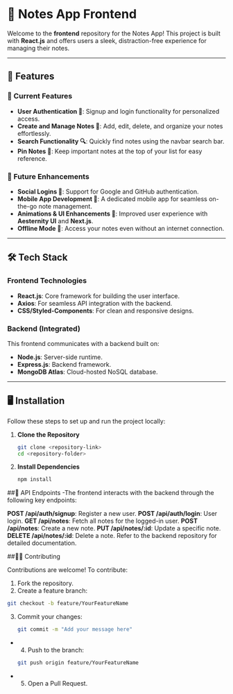 # 📓 Notes App Frontend  

Welcome to the **frontend** repository for the Notes App! This project is built with **React.js** and offers users a sleek, distraction-free experience for managing their notes.  

---

## 🚀 Features  

### 🌟 Current Features  
- **User Authentication 🔑**: Signup and login functionality for personalized access.  
- **Create and Manage Notes 📝**: Add, edit, delete, and organize your notes effortlessly.  
- **Search Functionality 🔍**: Quickly find notes using the navbar search bar.  
- **Pin Notes 📌**: Keep important notes at the top of your list for easy reference.  

### 🚧 Future Enhancements  
- **Social Logins 🔐**: Support for Google and GitHub authentication.  
- **Mobile App Development 📱**: A dedicated mobile app for seamless on-the-go note management.  
- **Animations & UI Enhancements 🎨**: Improved user experience with **Aesternity UI** and **Next.js**.  
- **Offline Mode 💾**: Access your notes even without an internet connection.  

---

## 🛠️ Tech Stack  

### Frontend Technologies  
- **React.js**: Core framework for building the user interface.  
- **Axios**: For seamless API integration with the backend.  
- **CSS/Styled-Components**: For clean and responsive designs.  

### Backend (Integrated)  
This frontend communicates with a backend built on:  
- **Node.js**: Server-side runtime.  
- **Express.js**: Backend framework.  
- **MongoDB Atlas**: Cloud-hosted NoSQL database.  

---

## 🖥️ Installation  

Follow these steps to set up and run the project locally:  

1. **Clone the Repository**  
   ```bash  
   git clone <repository-link>  
   cd <repository-folder>  

2. **Install Dependencies**
   ```bash
   npm install

##🔗 API Endpoints
-The frontend interacts with the backend through the following key endpoints:

**POST /api/auth/signup**: Register a new user.
**POST /api/auth/login**: User login.
**GET /api/notes**: Fetch all notes for the logged-in user.
**POST /api/notes**: Create a new note.
**PUT /api/notes/:id**: Update a specific note.
**DELETE /api/notes/:id**: Delete a note.
Refer to the backend repository for detailed documentation.


##👩‍💻 Contributing

Contributions are welcome! To contribute:

1. Fork the repository.
2. Create a feature branch:
  ```bash
  git checkout -b feature/YourFeatureName
```
3. Commit your changes:
   ```bash
   git commit -m "Add your message here"
   
- 4. Push to the branch:
  ```bash
  git push origin feature/YourFeatureName
  
- 5. Open a Pull Request.

